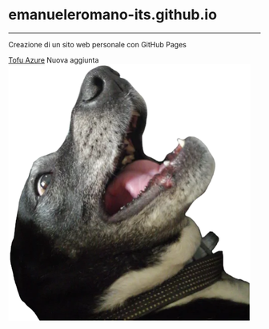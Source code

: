 # emanueleromano-its.github.io
---
Creazione di un sito web personale con GitHub Pages

[Tofu Azure](https://emanueleromano-its.github.io/tofu-azure/)
Nuova aggiunta
![Ciccio](./media/sticker.webp)